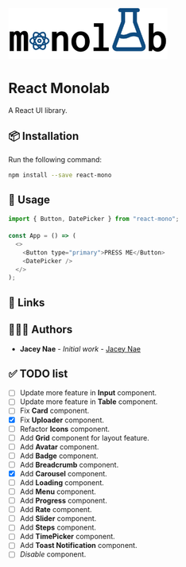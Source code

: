 <img src="logo.png" width="320" alt="Monolab Logo" >

# React Monolab

A React UI library.

## 📦 Installation

Run the following command:

```bash
npm install --save react-mono
```

## 🔨 Usage

```js
import { Button, DatePicker } from "react-mono";

const App = () => (
  <>
    <Button type="primary">PRESS ME</Button>
    <DatePicker />
  </>
);
```

## 🔗 Links

## 👨🏻‍💻 Authors

- **Jacey Nae** - _Initial work_ - [Jacey Nae](https://github.com/naeminhye)

## ✅ TODO list

- [ ] Update more feature in **Input** component.
- [ ] Update more feature in **Table** component.
- [ ] Fix **Card** component.
- [x] Fix **Uploader** component.
- [ ] Refactor **Icons** component.
- [ ] Add **Grid** component for layout feature.
- [ ] Add **Avatar** component.
- [ ] Add **Badge** component.
- [ ] Add **Breadcrumb** component.
- [x] Add **Carousel** component.
- [ ] Add **Loading** component.
- [ ] Add **Menu** component.
- [ ] Add **Progress** component.
- [ ] Add **Rate** component.
- [ ] Add **Slider** component.
- [ ] Add **Steps** component.
- [ ] Add **TimePicker** component.
- [ ] Add **Toast Notification** component.
- [ ] _Disable_ component.